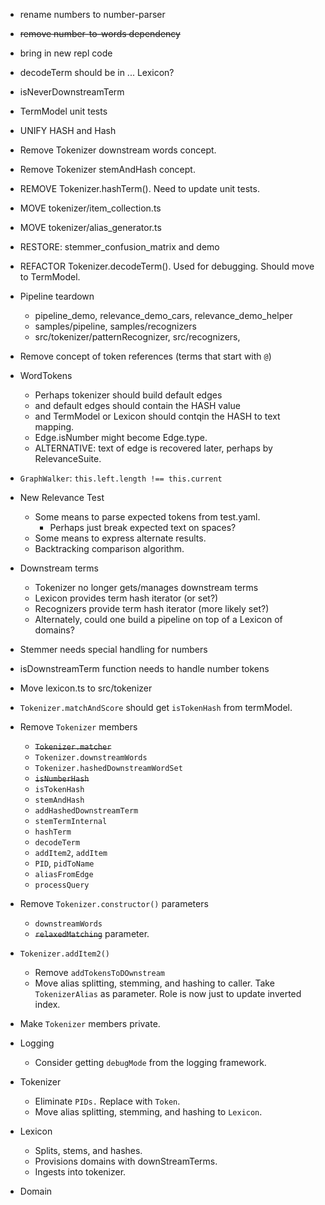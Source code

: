 
* rename numbers to number-parser
* ~~remove number-to-words dependency~~
* bring in new repl code
* decodeTerm should be in ... Lexicon?
* isNeverDownstreamTerm
* TermModel unit tests
* UNIFY HASH and Hash
* Remove Tokenizer downstream words concept.
* Remove Tokenizer stemAndHash concept.
* REMOVE Tokenizer.hashTerm(). Need to update unit tests.
* MOVE tokenizer/item_collection.ts
* MOVE tokenizer/alias_generator.ts
* RESTORE: stemmer_confusion_matrix and demo
* REFACTOR Tokenizer.decodeTerm(). Used for debugging. Should move to TermModel.

* Pipeline teardown
    * pipeline_demo, relevance_demo_cars, relevance_demo_helper
    * samples/pipeline, samples/recognizers
    * src/tokenizer/patternRecognizer, src/recognizers, 
* Remove concept of token references (terms that start with `@`)
* WordTokens
    * Perhaps tokenizer should build default edges
    * and default edges should contain the HASH value
    * and TermModel or Lexicon should contqin the HASH to text mapping.
    * Edge.isNumber might become Edge.type.
    * ALTERNATIVE: text of edge is recovered later, perhaps by RelevanceSuite.
* `GraphWalker`: `this.left.length !== this.current`
* New Relevance Test
    * Some means to parse expected tokens from test.yaml.
        * Perhaps just break expected text on spaces? 
    * Some means to express alternate results.
    * Backtracking comparison algorithm.
* Downstream terms
    * Tokenizer no longer gets/manages downstream terms
    * Lexicon provides term hash iterator (or set?)
    * Recognizers provide term hash iterator (more likely set?)
    * Alternately, could one build a pipeline on top of a Lexicon of domains?
* Stemmer needs special handling for numbers
* isDownstreamTerm function needs to handle number tokens
* Move lexicon.ts to src/tokenizer
* `Tokenizer.matchAndScore` should get `isTokenHash` from termModel.
* Remove `Tokenizer` members
    * ~~`Tokenizer.matcher`~~
    * `Tokenizer.downstreamWords`
    * `Tokenizer.hashedDownstreamWordSet`
    * ~~`isNumberHash`~~
    * `isTokenHash`
    * `stemAndHash`
    * `addHashedDownstreamTerm`
    * `stemTermInternal`
    * `hashTerm`
    * `decodeTerm`
    * `addItem2`, `addItem`
    * `PID`, `pidToName`
    * `aliasFromEdge`
    * `processQuery`
* Remove `Tokenizer.constructor()` parameters
    * `downstreamWords`
    * ~~`relaxedMatching`~~ parameter.
* `Tokenizer.addItem2()`
    * Remove `addTokensToDOwnstream`
    * Move alias splitting, stemming, and hashing to caller. Take `TokenizerAlias` as parameter. Role is now just to update inverted index.
* Make `Tokenizer` members private.
* Logging
    * Consider getting `debugMode` from the logging framework.
* Tokenizer
    * Eliminate `PIDs.` Replace with `Token`.
    * Move alias splitting, stemming, and hashing to `Lexicon`.
* Lexicon
    * Splits, stems, and hashes.
    * Provisions domains with downStreamTerms.
    * Ingests into tokenizer.
* Domain